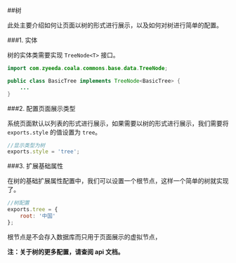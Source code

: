 ##树

此处主要介绍如何让页面以树的形式进行展示，以及如何对树进行简单的配置。

###1. 实体

树的实体类需要实现 `TreeNode<T>` 接口。

```java
import com.zyeeda.coala.commons.base.data.TreeNode;

public class BasicTree implements TreeNode<BasicTree> {
    ...
}
```

###2. 配置页面展示类型

系统页面默认以列表的形式进行展示，如果需要以树的形式进行展示，我们需要将 `exports.style` 的值设置为 `tree`。

```javascript
//显示类型为树
exports.style = 'tree';
```

###3. 扩展基础属性

在树的基础扩展属性配置中，我们可以设置一个根节点，这样一个简单的树就实现了。

```javascript
//树配置
exports.tree = {
    root: '中国'
};
```

根节点是不会存入数据库而只用于页面展示的虚拟节点，

**注：关于树的更多配置，请查阅 api 文档。**
